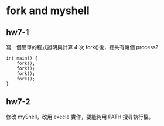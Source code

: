# fork and myshell

## hw7-1
寫一個簡單的程式證明與計算 4 次 fork()後，總共有幾個 process?
```
int main() {
	fork();
	fork();
	fork();
	fork();
}
```

## hw7-2
修改 myShell，改用 execle 實作，要能夠用 PATH 搜尋執行檔。